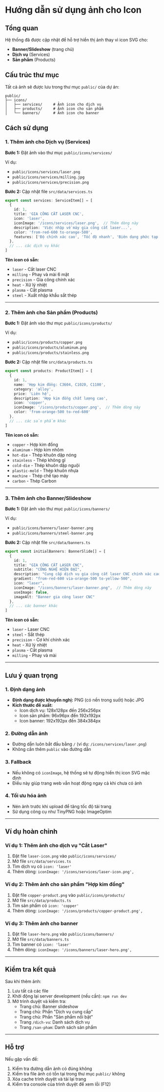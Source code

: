 # Hướng dẫn sử dụng ảnh cho Icon

## Tổng quan
Hệ thống đã được cập nhật để hỗ trợ hiển thị ảnh thay vì icon SVG cho:
- **Banner/Slideshow** (trang chủ)
- **Dịch vụ** (Services)
- **Sản phẩm** (Products)

## Cấu trúc thư mục

Tất cả ảnh sẽ được lưu trong thư mục `public/` của dự án:

```
public/
├── icons/
│   ├── services/     # Ảnh icon cho dịch vụ
│   ├── products/     # Ảnh icon cho sản phẩm
│   └── banners/      # Ảnh icon cho banner
```

## Cách sử dụng

### 1. Thêm ảnh cho Dịch vụ (Services)

**Bước 1:** Đặt ảnh vào thư mục `public/icons/services/`

Ví dụ:
- `public/icons/services/laser.png`
- `public/icons/services/milling.jpg`
- `public/icons/services/precision.png`

**Bước 2:** Cập nhật file `src/data/services.ts`

```typescript
export const services: ServiceItem[] = [
  {
    id: 1,
    title: 'GIA CÔNG CẮT LASER CNC',
    icon: 'laser',
    iconImage: '/icons/services/laser.png',  // Thêm dòng này
    description: 'Việc nhập về máy gia công cắt laser...',
    color: 'from-red-600 to-orange-500',
    features: ['Độ chính xác cao', 'Tốc độ nhanh', 'Biên dạng phức tạp']
  },
  // ... các dịch vụ khác
]
```

**Tên icon có sẵn:**
- `laser` - Cắt laser CNC
- `milling` - Phay và mài 6 mặt
- `precision` - Gia công chính xác
- `heat` - Xử lý nhiệt
- `plasma` - Cắt plasma
- `steel` - Xuất nhập khẩu sắt thép

---

### 2. Thêm ảnh cho Sản phẩm (Products)

**Bước 1:** Đặt ảnh vào thư mục `public/icons/products/`

Ví dụ:
- `public/icons/products/copper.png`
- `public/icons/products/aluminum.png`
- `public/icons/products/stainless.png`

**Bước 2:** Cập nhật file `src/data/products.ts`

```typescript
export const products: ProductItem[] = [
  { 
    id: 1, 
    name: 'Hợp kim đồng: C3604, C1020, C1100', 
    category: 'alloy', 
    price: 'Liên hệ', 
    description: 'Hợp kim đồng chất lượng cao', 
    icon: 'copper',
    iconImage: '/icons/products/copper.png',  // Thêm dòng này
    color: 'from-orange-500 to-red-600' 
  },
  // ... các sản phẩm khác
]
```

**Tên icon có sẵn:**
- `copper` - Hợp kim đồng
- `aluminum` - Hợp kim nhôm
- `hot-die` - Thép khuôn dập nóng
- `stainless` - Thép không gỉ
- `cold-die` - Thép khuôn dập nguội
- `plastic-mold` - Thép khuôn nhựa
- `machine` - Thép chế tạo máy
- `carbon` - Thép Carbon

---

### 3. Thêm ảnh cho Banner/Slideshow

**Bước 1:** Đặt ảnh vào thư mục `public/icons/banners/`

Ví dụ:
- `public/icons/banners/laser-banner.png`
- `public/icons/banners/steel-banner.png`

**Bước 2:** Cập nhật file `src/data/banners.ts`

```typescript
export const initialBanners: BannerSlide[] = [
  {
    id: 1,
    title: "GIA CÔNG CẮT LASER CNC",
    subtitle: "CÔNG NGHỆ HIỆN ĐẠI",
    description: "Cung cấp dịch vụ gia công cắt laser CNC chính xác cao...",
    gradient: "from-red-600 via-orange-500 to-yellow-500",
    icon: "laser",
    iconImage: "/icons/banners/laser-banner.png",  // Thêm dòng này
    useImage: false,
    imageAlt: "Banner gia công laser CNC"
  },
  // ... các banner khác
]
```

**Tên icon có sẵn:**
- `laser` - Laser CNC
- `steel` - Sắt thép
- `precision` - Cơ khí chính xác
- `heat` - Xử lý nhiệt
- `plasma` - Cắt plasma
- `milling` - Phay và mài

---

## Lưu ý quan trọng

### 1. Định dạng ảnh
- **Định dạng được khuyến nghị:** PNG (có nền trong suốt) hoặc JPG
- **Kích thước đề xuất:**
  - Icon dịch vụ: 128x128px đến 256x256px
  - Icon sản phẩm: 96x96px đến 192x192px
  - Icon banner: 192x192px đến 384x384px

### 2. Đường dẫn ảnh
- Đường dẫn luôn bắt đầu bằng `/` (ví dụ: `/icons/services/laser.png`)
- Không cần thêm `public` vào đường dẫn

### 3. Fallback
- Nếu không có `iconImage`, hệ thống sẽ tự động hiển thị icon SVG mặc định
- Điều này giúp trang web vẫn hoạt động ngay cả khi chưa có ảnh

### 4. Tối ưu hóa ảnh
- Nén ảnh trước khi upload để tăng tốc độ tải trang
- Sử dụng công cụ như TinyPNG hoặc ImageOptim

---

## Ví dụ hoàn chỉnh

### Ví dụ 1: Thêm ảnh cho dịch vụ "Cắt Laser"

1. Đặt file `laser-icon.png` vào `public/icons/services/`
2. Mở file `src/data/services.ts`
3. Tìm dịch vụ có `icon: 'laser'`
4. Thêm dòng: `iconImage: '/icons/services/laser-icon.png',`

### Ví dụ 2: Thêm ảnh cho sản phẩm "Hợp kim đồng"

1. Đặt file `copper-product.png` vào `public/icons/products/`
2. Mở file `src/data/products.ts`
3. Tìm sản phẩm có `icon: 'copper'`
4. Thêm dòng: `iconImage: '/icons/products/copper-product.png',`

### Ví dụ 3: Thêm ảnh cho banner

1. Đặt file `laser-hero.png` vào `public/icons/banners/`
2. Mở file `src/data/banners.ts`
3. Tìm banner có `icon: 'laser'`
4. Thêm dòng: `iconImage: '/icons/banners/laser-hero.png',`

---

## Kiểm tra kết quả

Sau khi thêm ảnh:
1. Lưu tất cả các file
2. Khởi động lại server development (nếu cần): `npm run dev`
3. Mở trình duyệt và kiểm tra:
   - Trang chủ: Banner slideshow
   - Trang chủ: Phần "Dịch vụ cung cấp"
   - Trang chủ: Phần "Sản phẩm nổi bật"
   - Trang `/dich-vu`: Danh sách dịch vụ
   - Trang `/san-pham`: Danh sách sản phẩm

---

## Hỗ trợ

Nếu gặp vấn đề:
1. Kiểm tra đường dẫn ảnh có đúng không
2. Kiểm tra file ảnh có tồn tại trong thư mục `public/` không
3. Xóa cache trình duyệt và tải lại trang
4. Kiểm tra console của trình duyệt để xem lỗi (F12)
